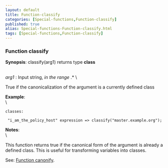 ```yaml
---
layout: default
title: Function-classify
categories: [Special-functions,Function-classify]
published: true
alias: Special-functions-Function-classify.html
tags: [Special-functions,Function-classify]
---
```


### Function classify

**Synopsis**: classify(arg1) returns type **class**

\
 *arg1* : Input string, *in the range* .\* \

True if the canonicalization of the argument is a currently defined
class

**Example**:\
 \

~~~~ {.verbatim}
classes:

 "i_am_the_policy_host" expression => classify("master.example.org");
~~~~

**Notes**:\
 \

This function returns true if the canonical form of the argument is
already a defined class. This is useful for transforming variables into
classes.

See: [Function canonify](#Function-canonify).
